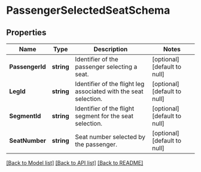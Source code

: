 # PassengerSelectedSeatSchema

## Properties
Name | Type | Description | Notes
------------ | ------------- | ------------- | -------------
**PassengerId** | **string** | Identifier of the passenger selecting a seat. | [optional] [default to null]
**LegId** | **string** | Identifier of the flight leg associated with the seat selection. | [optional] [default to null]
**SegmentId** | **string** | Identifier of the flight segment for the seat selection. | [optional] [default to null]
**SeatNumber** | **string** | Seat number selected by the passenger. | [optional] [default to null]

[[Back to Model list]](../README.md#documentation-for-models) [[Back to API list]](../README.md#documentation-for-api-endpoints) [[Back to README]](../README.md)

